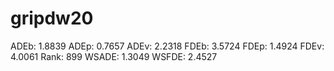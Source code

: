 # gripdw20

ADEb: 1.8839
ADEp: 0.7657
ADEv: 2.2318
FDEb: 3.5724
FDEp: 1.4924
FDEv: 4.0061
Rank: 899
WSADE: 1.3049
WSFDE: 2.4527
